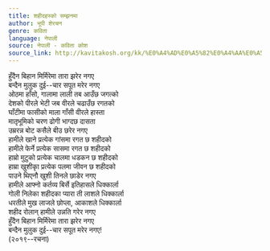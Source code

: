 ```yaml
---
title: शहीदहस्को सम्झनमा
author: भूपी शेरचन
genre: कविता
language: नेपाली
source: नेपाली - कविता कोश
source_link: http://kavitakosh.org/kk/%E0%A4%AD%E0%A5%82%E0%A4%AA%E0%A5%80_%E0%A4%B6%E0%A5%87%E0%A4%B0%E0%A4%9A%E0%A4%A8
---
```


हुँदैन बिहान मिर्मिरेमा तारा झरेर नगए  
बन्दैन मुलुक दुई--चार सपूत मरेर नगए  
ओठमा हाँसो, गालामा लाली तब आउँछ जगत्को  
देशको पीरले भेटी जब वीरले चढाउँछ रगतको  
घाँटीमा फासीको माला गाँसी वीरले हास्ता  
मातृभूमिको चरण ढोगी भाग्दछ दासता  
उम्ररन्न बोट कसैले बीउ छरेर नगए  
हामीले खाने प्रत्येक गांसमा रगत छ शहीदको  
हामीले फेर्ने प्रत्येक सासमा रगत छ शहीदको  
हाम्रो मुटुको प्रत्येक चालमा धडकन छ शहीदको  
हाम्रा खुशीकाृ प्रत्येक पलमा जीवन छ शहीदको  
पाउने थिएनौ खुशी तिनले छाडेर नगए  
हामीले आफ्नो कर्तव्य बिर्से इतिहासले धिक्कार्ला  
गोली निलेका शहीदका प्यारा ती लाशले धिक्कार्ला  
धरतीले मुख लाजले छोप्ला, आकाशले धिक्कार्ला  
शहीद रोलान् हामीले उन्नति गरेर नगए  
हुँदैन बिहान मिर्मिरेमा तारा झरेर नगए  
बन्दैन मुलुक दुई--चार सपूत मरेर नगए!  
(२०१९--रचना)
